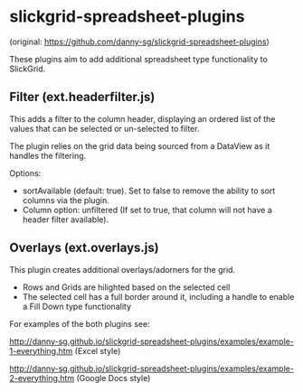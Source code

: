 slickgrid-spreadsheet-plugins
=============================

(original: https://github.com/danny-sg/slickgrid-spreadsheet-plugins)

These plugins aim to add additional spreadsheet type functionality to SlickGrid.

Filter (ext.headerfilter.js)
------

This adds a filter to the column header, displaying an ordered list of the values that can be selected or un-selected to filter.

The plugin relies on the grid data being sourced from a DataView as it handles the filtering.

Options:
* sortAvailable (default: true). Set to false to remove the ability to sort columns via the plugin.
* Column option: unfiltered (If set to true, that column will not have a header filter available).



Overlays (ext.overlays.js)
--------

This plugin creates additional overlays/adorners for the grid.

- Rows and Grids are hilighted based on the selected cell
- The selected cell has a full border around it, including a handle to enable a Fill Down type functionality

For examples of the both plugins see:


http://danny-sg.github.io/slickgrid-spreadsheet-plugins/examples/example-1-everything.htm (Excel style)

http://danny-sg.github.io/slickgrid-spreadsheet-plugins/examples/example-2-everything.htm (Google Docs style)
